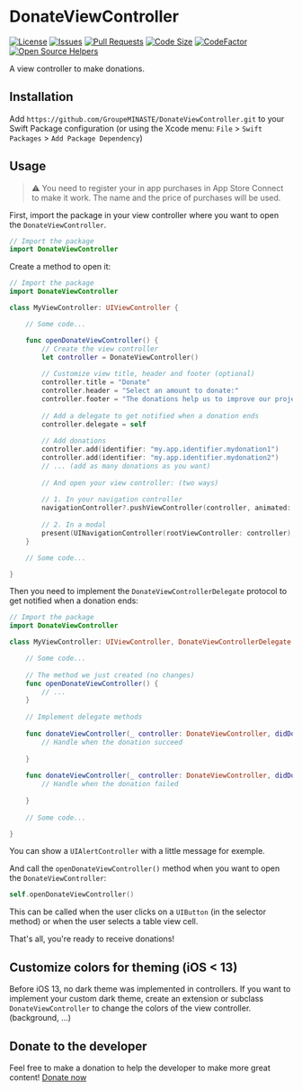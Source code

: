 # DonateViewController

[![License](https://img.shields.io/github/license/GroupeMINASTE/DonateViewController)](LICENSE)
[![Issues](https://img.shields.io/github/issues/GroupeMINASTE/DonateViewController)]()
[![Pull Requests](https://img.shields.io/github/issues-pr/GroupeMINASTE/DonateViewController)]()
[![Code Size](https://img.shields.io/github/languages/code-size/GroupeMINASTE/DonateViewController)]()
[![CodeFactor](https://www.codefactor.io/repository/github/groupeminaste/donateviewcontroller/badge)](https://www.codefactor.io/repository/github/groupeminaste/donateviewcontroller)
[![Open Source Helpers](https://www.codetriage.com/groupeminaste/donateviewcontroller/badges/users.svg)](https://www.codetriage.com/groupeminaste/donateviewcontroller)

A view controller to make donations.

## Installation

Add `https://github.com/GroupeMINASTE/DonateViewController.git` to your Swift Package configuration (or using the Xcode menu: `File` > `Swift Packages` > `Add Package Dependency`)

## Usage

> ⚠️ You need to register your in app purchases in App Store Connect to make it work. The name and the price of purchases will be used.

First, import the package in your view controller where you want to open the `DonateViewController`.

```swift
// Import the package
import DonateViewController
```

Create a method to open it:

```swift
// Import the package
import DonateViewController

class MyViewController: UIViewController {

    // Some code...

    func openDonateViewController() {
        // Create the view controller
        let controller = DonateViewController()
        
        // Customize view title, header and footer (optional)
        controller.title = "Donate"
        controller.header = "Select an amount to donate:"
        controller.footer = "The donations help us to improve our projects (...)"
        
        // Add a delegate to get notified when a donation ends
        controller.delegate = self
        
        // Add donations
        controller.add(identifier: "my.app.identifier.mydonation1")
        controller.add(identifier: "my.app.identifier.mydonation2")
        // ... (add as many donations as you want)
        
        // And open your view controller: (two ways)
        
        // 1. In your navigation controller
        navigationController?.pushViewController(controller, animated: true)
        
        // 2. In a modal
        present(UINavigationController(rootViewController: controller), animated: true, completion: nil)
    }

    // Some code...

}
```

Then you need to implement the `DonateViewControllerDelegate` protocol to get notified when a donation ends:

```swift
// Import the package
import DonateViewController

class MyViewController: UIViewController, DonateViewControllerDelegate { // Add the protocol to the view controller

    // Some code...
    
    // The method we just created (no changes)
    func openDonateViewController() {
        // ...
    }
    
    // Implement delegate methods
    
    func donateViewController(_ controller: DonateViewController, didDonationSucceed donation: Donation) {
        // Handle when the donation succeed
        
    }
    
    func donateViewController(_ controller: DonateViewController, didDonationFailed donation: Donation) {
        // Handle when the donation failed
        
    }
    
    // Some code...

}
```

You can show a `UIAlertController` with a little message for exemple.

And call the `openDonateViewController()` method when you want to open the `DonateViewController`:

```swift
self.openDonateViewController()
```

This can be called when the user clicks on a `UIButton` (in the selector method) or when the user selects a table view cell.

That's all, you're ready to receive donations!

## Customize colors for theming (iOS < 13)

Before iOS 13, no dark theme was implemented in controllers. If you want to implement your custom dark theme, create an extension or subclass `DonateViewController` to change the colors of the view controller. (background, ...)

## Donate to the developer

Feel free to make a donation to help the developer to make more great content! [Donate now](https://paypal.me/NathanFallet)

